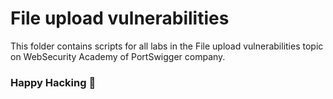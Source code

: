 # File upload vulnerabilities
This folder contains scripts for all labs in the File upload vulnerabilities topic on WebSecurity Academy of PortSwigger company.

### Happy Hacking 👾

